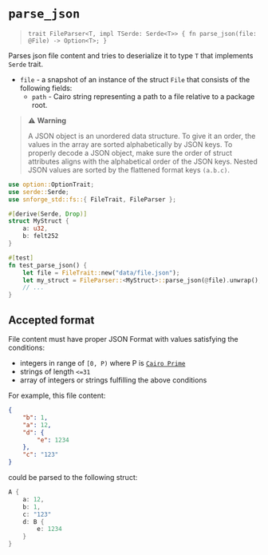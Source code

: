 # `parse_json`


> `trait FileParser<T, impl TSerde: Serde<T>> {
>fn parse_json(file: @File) -> Option<T>;
> }`

Parses json file content and tries to deserialize it to type `T` that implements `Serde` trait.

- `file` - a snapshot of an instance of the struct `File` that consists of the following fields:
    - `path` - Cairo string representing a path to a file relative to a package root.

> ⚠️ **Warning**
>
>  A JSON object is an unordered data structure. To give it an order, the values in the array are sorted alphabetically by JSON keys.
To properly decode a JSON object, make sure the order of struct attributes aligns with the alphabetical order of the JSON keys.
>Nested JSON values are sorted by the flattened format keys `(a.b.c)`.

```rust
use option::OptionTrait;
use serde::Serde;
use snforge_std::fs::{ FileTrait, FileParser };

#[derive(Serde, Drop)]
struct MyStruct {
    a: u32,
    b: felt252
}

#[test]
fn test_parse_json() {
    let file = FileTrait::new("data/file.json");
    let my_struct = FileParser::<MyStruct>::parse_json(@file).unwrap();
    // ...
}
```

## Accepted format
File content must have proper JSON Format with values satisfying the conditions:
  - integers in range of `[0, P)` where P is [`Cairo Prime`](https://book.cairo-lang.org/ch02-02-data-types.html?highlight=prime#felt-type)
  - strings of length `<=31`
  - array of integers or strings fulfilling the above conditions

For example, this file content:
```json
{
    "b": 1,
    "a": 12,
    "d": {
        "e": 1234
    },
    "c": "123"
}
```
could be parsed to the following struct:

```rust
A {
    a: 12,
    b: 1,
    c: "123"
    d: B {
        e: 1234
    }
}
```
